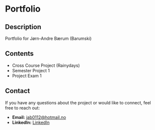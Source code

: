 # Portfolio

## Description
Portfolio for Jørn-Andre Bærum (Barumski)

## Contents

- Cross Course Project (Rainydays)
- Semester Project 1
- Project Exam 1

## Contact 

If you have any questions about the project or would like to connect, feel free to reach out:
- **Email:** [jab0112@hotmail.no](mailto:your-email@example.com)
- **LinkedIn:** [LinkedIn](https://www.linkedin.com/in/j%C3%B8rn-andre-b%C3%A6rum-798ab6369/)
